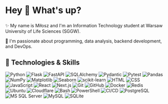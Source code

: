 <h1 align="left">Hey 👋 What's up?</h1>

###

✨ My name is Miłosz and I'm an Information Technology student at Warsaw University of Life Sciences (SGGW).

🎯 I'm passionate about programming, data analysis, backend development, and DevOps.

## 🧠 Technologies & Skills

![Python](https://img.shields.io/badge/-Python-3776AB?logo=python&logoColor=white)
![Flask](https://img.shields.io/badge/-Flask-000000?logo=flask)
![FastAPI](https://img.shields.io/badge/-FastAPI-009688?logo=fastapi&logoColor=white)
![SQLAlchemy](https://img.shields.io/badge/-SQLAlchemy-DC322F?logo=python)
![Pydantic](https://img.shields.io/badge/-Pydantic-181717?logo=python)
![Pytest](https://img.shields.io/badge/-Pytest-0A0A0A?logo=python)
![Pandas](https://img.shields.io/badge/-Pandas-150458?logo=pandas)
![NumPy](https://img.shields.io/badge/-NumPy-013243?logo=numpy)
![Matplotlib](https://img.shields.io/badge/-Matplotlib-11557C?logo=python)
![Seaborn](https://img.shields.io/badge/-Seaborn-000000?logo=python)
![scikit-learn](https://img.shields.io/badge/-scikit--learn-F7931E?logo=scikit-learn)
![HTML](https://img.shields.io/badge/-HTML5-E34F26?logo=html5&logoColor=white)
![CSS](https://img.shields.io/badge/-CSS3-1572B6?logo=css3)
![JavaScript](https://img.shields.io/badge/-JavaScript-F7DF1E?logo=javascript&logoColor=black)
![React](https://img.shields.io/badge/-React-61DAFB?logo=react)
![Next.js](https://img.shields.io/badge/-Next.js-000000?logo=next.js)
![Git](https://img.shields.io/badge/-Git-F05032?logo=git&logoColor=white)
![GitHub](https://img.shields.io/badge/-GitHub-181717?logo=github)
![Docker](https://img.shields.io/badge/-Docker-2496ED?logo=docker&logoColor=white)
![Redis](https://img.shields.io/badge/-Redis-DC382D?logo=redis)
![Ubuntu](https://img.shields.io/badge/-Ubuntu-E95420?logo=ubuntu&logoColor=white)
![Cloudflare](https://img.shields.io/badge/-Cloudflare-F38020?logo=cloudflare&logoColor=white)
![Bash](https://img.shields.io/badge/-Bash-4EAA25?logo=gnubash&logoColor=white)
![PowerShell](https://img.shields.io/badge/-PowerShell-5391FE?logo=powershell&logoColor=white)
![CI/CD](https://img.shields.io/badge/-CI%2FCD-blue?logo=githubactions)
![PostgreSQL](https://img.shields.io/badge/-PostgreSQL-336791?logo=postgresql&logoColor=white)
![MS SQL Server](https://img.shields.io/badge/-MS_SQL_Server-CC2927?logo=microsoftsqlserver&logoColor=white)
![MySQL](https://img.shields.io/badge/-MySQL-4479A1?logo=mysql)
![SQLite](https://img.shields.io/badge/-SQLite-003B57?logo=sqlite)
